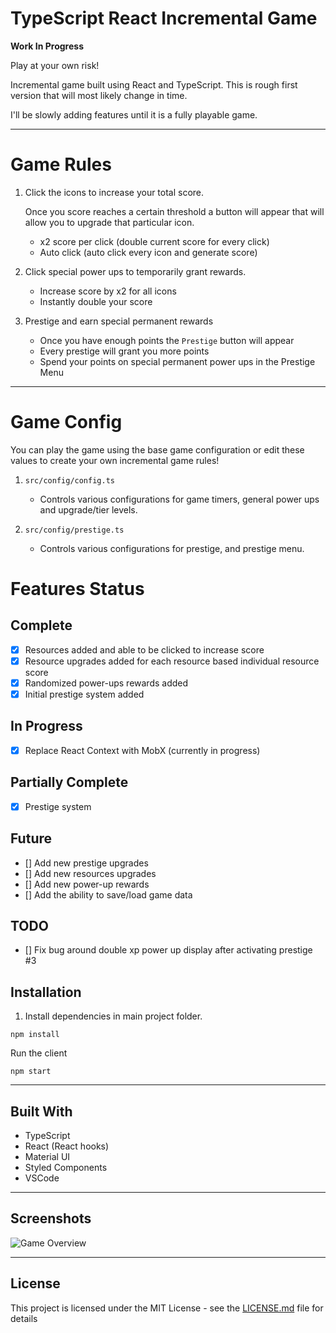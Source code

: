 # TypeScript React Incremental Game

**Work In Progress**

Play at your own risk!

Incremental game built using React and TypeScript. This is rough first version that will most likely change in time.

I'll be slowly adding features until it is a fully playable game.

---

# Game Rules

1. Click the icons to increase your total score.

   Once you score reaches a certain threshold a button will appear that will allow you to upgrade that particular icon.

   - x2 score per click (double current score for every click)
   - Auto click (auto click every icon and generate score)

2. Click special power ups to temporarily grant rewards.

   - Increase score by x2 for all icons
   - Instantly double your score

3. Prestige and earn special permanent rewards
   - Once you have enough points the `Prestige` button will appear
   - Every prestige will grant you more points
   - Spend your points on special permanent power ups in the Prestige Menu

---

# Game Config

You can play the game using the base game configuration or edit these values to create your own incremental game rules!

1. `src/config/config.ts`

   - Controls various configurations for game timers, general power ups and upgrade/tier levels.

2. `src/config/prestige.ts`

   - Controls various configurations for prestige, and prestige menu.

# Features Status

## Complete

- [x] Resources added and able to be clicked to increase score
- [x] Resource upgrades added for each resource based individual resource score
- [x] Randomized power-ups rewards added
- [x] Initial prestige system added

## In Progress

- [x] Replace React Context with MobX (currently in progress)

## Partially Complete

- [x] Prestige system

## Future

- [] Add new prestige upgrades
- [] Add new resources upgrades
- [] Add new power-up rewards
- [] Add the ability to save/load game data

## TODO

- [] Fix bug around double xp power up display after activating prestige #3

## Installation

1. Install dependencies in main project folder.

```
npm install
```

Run the client

```
npm start
```

---

## Built With

- TypeScript
- React (React hooks)
- Material UI
- Styled Components
- VSCode

---

## Screenshots

![Game Overview](https://tinyurl.com/2lbfoskf "Game Overview")

---

## License

This project is licensed under the MIT License - see the [LICENSE.md](LICENSE.md) file for details
